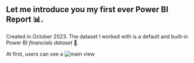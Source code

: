## Let me introduce you my **first** ever **Power BI Report** :bar_chart:. 

Created in October 2023. The dataset I worked with is a default and built-in Power BI _financials dataset_ :money_with_wings:.

At first, users can see a ![main view](https://github.com/olabucz/projects/tree/main/Projects/02%20Power%20BI%20Report/Images/01_main_view.png?raw=true)
